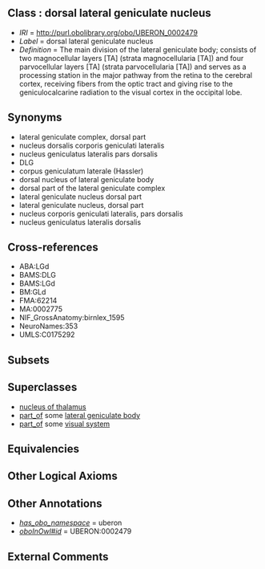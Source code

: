 
## Class : dorsal lateral geniculate nucleus

 * *IRI* = http://purl.obolibrary.org/obo/UBERON_0002479
 * *Label* = dorsal lateral geniculate nucleus
 * *Definition* = The main division of the lateral geniculate body; consists of two magnocellular layers [TA] (strata magnocellularia [TA]) and four parvocellular layers [TA] (strata parvocellularia [TA]) and serves as a processing station in the major pathway from the retina to the cerebral cortex, receiving fibers from the optic tract and giving rise to the geniculocalcarine radiation to the visual cortex in the occipital lobe.

## Synonyms

 * lateral geniculate complex, dorsal part
 * nucleus dorsalis corporis geniculati lateralis
 * nucleus geniculatus lateralis pars dorsalis
 * DLG
 * corpus geniculatum laterale (Hassler)
 * dorsal nucleus of lateral geniculate body
 * dorsal part of the lateral geniculate complex
 * lateral geniculate nucleus dorsal part
 * lateral geniculate nucleus, dorsal part
 * nucleus corporis geniculati lateralis, pars dorsalis
 * nucleus geniculatus lateralis dorsalis

## Cross-references

 * ABA:LGd
 * BAMS:DLG
 * BAMS:LGd
 * BM:GLd
 * FMA:62214
 * MA:0002775
 * NIF_GrossAnatomy:birnlex_1595
 * NeuroNames:353
 * UMLS:C0175292

## Subsets


## Superclasses

 * [nucleus of thalamus](../../UBERON/92/UBERON_0007692.md)
 * [part_of](../../BFO/50/BFO_0000050.md) some [lateral geniculate body](../../UBERON/26/UBERON_0001926.md)
 * [part_of](../../BFO/50/BFO_0000050.md) some [visual system](../../UBERON/04/UBERON_0002104.md)

## Equivalencies


## Other Logical Axioms


## Other Annotations

 * *[has_obo_namespace](../../ce/oboInOwl#hasOBONamespace.md)* = uberon
 * *[oboInOwl#id](../../id/oboInOwl#id.md)* = UBERON:0002479

## External Comments

